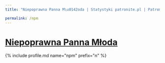 ```yaml
---
title: "Niepoprawna Panna M\u0142oda | Statystyki patronite.pl | Patromierz"

permalink: /npm
---
```


# [Niepoprawna Panna Młoda](https://patronite.pl/npm)

{% include profile.md name="npm" prefix="n" %}
